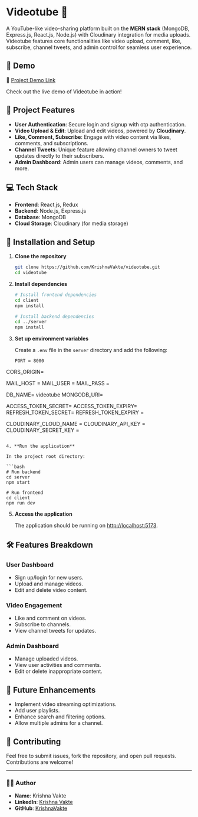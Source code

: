 # Videotube 🎥

A YouTube-like video-sharing platform built on the **MERN stack** (MongoDB, Express.js, React.js, Node.js) with Cloudinary integration for media uploads. Videotube features core functionalities like video upload, comment, like, subscribe, channel tweets, and admin control for seamless user experience.

## 🚀 Demo

🔗 [Project Demo Link](https://videoutube.vercel.app/)  

Check out the live demo of Videotube in action!

## 📂 Project Features

- **User Authentication**: Secure login and signup with otp authentication.
- **Video Upload & Edit**: Upload and edit videos, powered by **Cloudinary**.
- **Like, Comment, Subscribe**: Engage with video content via likes, comments, and subscriptions.
- **Channel Tweets**: Unique feature allowing channel owners to tweet updates directly to their subscribers.
- **Admin Dashboard**: Admin users can manage videos, comments, and more.
  
## 💻 Tech Stack

- **Frontend**: React.js, Redux
- **Backend**: Node.js, Express.js
- **Database**: MongoDB
- **Cloud Storage**: Cloudinary (for media storage)
  
## 📁 Installation and Setup

1. **Clone the repository**
   ```bash
   git clone https://github.com/KrishnaVakte/videotube.git
   cd videotube
   ```

2. **Install dependencies**
   ```bash
   # Install frontend dependencies
   cd client
   npm install

   # Install backend dependencies
   cd ../server
   npm install
   ```

3. **Set up environment variables**

   Create a `.env` file in the `server` directory and add the following:

   ```env
   PORT = 8000 
  CORS_ORIGIN= 

  MAIL_HOST = 
  MAIL_USER = 
  MAIL_PASS = 

  DB_NAME= videotube
  MONGODB_URI=

  ACCESS_TOKEN_SECRET=
  ACCESS_TOKEN_EXPIRY=
  REFRESH_TOKEN_SECRET=
  REFRESH_TOKEN_EXPIRY =

  CLOUDINARY_CLOUD_NAME = 
  CLOUDINARY_API_KEY = 
  CLOUDINARY_SECRET_KEY = 
   ```

4. **Run the application**

   In the project root directory:

   ```bash
   # Run backend
   cd server
   npm start

   # Run frontend
   cd client
   npm run dev
   ```

5. **Access the application**

   The application should be running on [http://localhost:5173](http://localhost:5173).

## 🛠️ Features Breakdown

### User Dashboard
- Sign up/login for new users.
- Upload and manage videos.
- Edit and delete video content.

### Video Engagement
- Like and comment on videos.
- Subscribe to channels.
- View channel tweets for updates.

### Admin Dashboard
- Manage uploaded videos.
- View user activities and comments.
- Edit or delete inappropriate content.


## 🚀 Future Enhancements

- Implement video streaming optimizations.
- Add user playlists.
- Enhance search and filtering options.
- Allow multiple admins for a channel.

## 🤝 Contributing

Feel free to submit issues, fork the repository, and open pull requests. Contributions are welcome!

---

### 👨‍💻 Author

- **Name**: Krishna Vakte
- **LinkedIn**: [Krishna Vakte](https://www.linkedin.com/in/krishnavakte)
- **GitHub**: [KrishnaVakte](https://github.com/KrishnaVakte)

